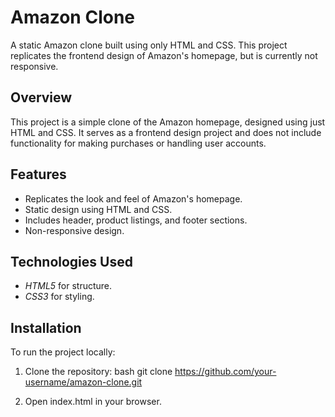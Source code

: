 # Amazon Clone

A static Amazon clone built using only HTML and CSS. This project replicates the frontend design of Amazon's homepage, but is currently not responsive.


## Overview
This project is a simple clone of the Amazon homepage, designed using just HTML and CSS. It serves as a frontend design project and does not include functionality for making purchases or handling user accounts.

## Features
- Replicates the look and feel of Amazon's homepage.
- Static design using HTML and CSS.
- Includes header, product listings, and footer sections.
- Non-responsive design.

## Technologies Used
- *HTML5* for structure.
- *CSS3* for styling.

## Installation
To run the project locally:
1. Clone the repository:
    bash
    git clone https://github.com/your-username/amazon-clone.git
    
2. Open index.html in your browser.